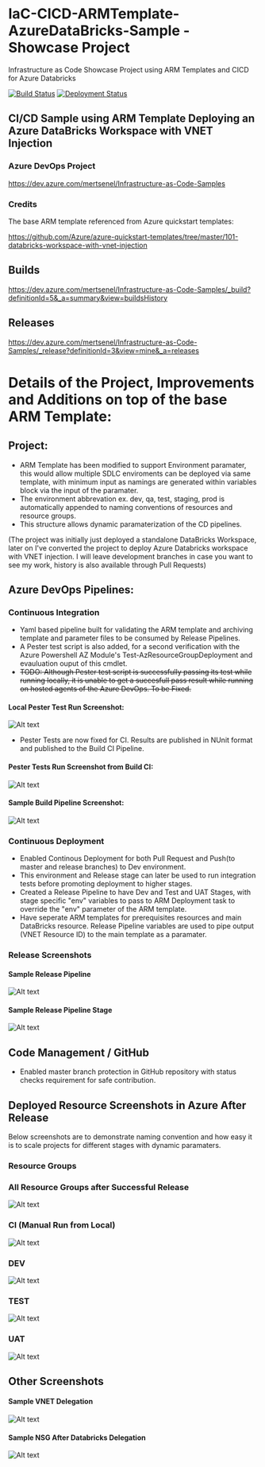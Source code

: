 # IaC-CICD-ARMTemplate-AzureDataBricks-Sample - Showcase Project

Infrastructure as Code Showcase Project using ARM Templates and CICD for Azure Databricks

[![Build Status](https://dev.azure.com/mertsenel/Infrastructure-as-Code-Samples/_apis/build/status/MertSenel.IaC-CICD-ARMTemplate-AzureDataBricks-Sample?branchName=master)](https://dev.azure.com/mertsenel/Infrastructure-as-Code-Samples/_build/latest?definitionId=5&branchName=master) [![Deployment Status](https://vsrm.dev.azure.com/mertsenel/_apis/public/Release/badge/2bffee41-9bcd-41f2-a297-352aba60e0dd/3/9)](https://vsrm.dev.azure.com/mertsenel/_apis/public/Release/badge/2bffee41-9bcd-41f2-a297-352aba60e0dd/3/9) 

## CI/CD Sample using ARM Template Deploying an Azure DataBricks Workspace with VNET Injection

### Azure DevOps Project
https://dev.azure.com/mertsenel/Infrastructure-as-Code-Samples

### Credits

The base ARM template referenced from Azure quickstart templates:

<https://github.com/Azure/azure-quickstart-templates/tree/master/101-databricks-workspace-with-vnet-injection>

## Builds
https://dev.azure.com/mertsenel/Infrastructure-as-Code-Samples/_build?definitionId=5&_a=summary&view=buildsHistory
## Releases
https://dev.azure.com/mertsenel/Infrastructure-as-Code-Samples/_release?definitionId=3&view=mine&_a=releases

# Details of the Project, Improvements and Additions on top of the base ARM Template:

## Project:
- ARM Template has been modified to support Environment paramater, this would allow multiple SDLC enviroments can be deployed via same template, with minimum input as namings are generated within variables block via the input of the paramater.
- The environment abbrevation ex. dev, qa, test, staging, prod is automatically appended to naming conventions of resources and resource groups.
- This structure allows dynamic paramaterization of the CD pipelines. 

(The project was initially just deployed a standalone DataBricks Workspace, later on I've converted the project to deploy Azure Databricks workspace with VNET injection. I will leave development branches in case you want to see my work, history is also available through Pull Requests)

## Azure DevOps Pipelines:
### Continuous Integration
- Yaml based pipeline built for validating the ARM template and archiving template and parameter files to be consumed by Release Pipelines.
- A Pester test script is also added, for a second verification with the Azure Powershell AZ Module's Test-AzResourceGroupDeployment and evauluation ouput of this cmdlet. 
- ~~TODO: Although Pester test script is successfully passing its test while running locally, it is unable to get a succesfull pass result while running on hosted agents of the Azure DevOps. To be Fixed.~~

#### Local Pester Test Run Screenshot:
![Alt text](README-Resources/Pester-Test-Pass.png?raw=true "Pester-Test-Pass")

- Pester Tests are now fixed for CI. Results are published in NUnit format and published to the Build CI Pipeline.
#### Pester Tests Run Screenshot from Build CI:
![Alt text](README-Resources/Sample-Build-CI-PublishedTestResults.png?raw=true "Sample-Build-CI-PublishedTestResults")

#### Sample Build Pipeline Screenshot:
![Alt text](README-Resources/Sample-Build-CI.png?raw=true "Sample-Build-CI")

### Continuous Deployment
- Enabled Continous Deployment for both Pull Request and Push(to master and release branches) to Dev environment.
- This environment and Release stage can later be used to run integration tests before promoting deployment to higher stages.
- Created a Release Pipeline to have Dev and Test and UAT Stages, with stage specific "env" variables to pass to ARM Deployment task to override the "env" parameter of the ARM template.
- Have seperate ARM templates for prerequisites resources and main DataBricks resource. Release Pipeline variables are used to pipe output (VNET Resource ID) to the main template as a paramater. 

### Release Screenshots
#### Sample Release Pipeline
![Alt text](README-Resources/Sample-Release-Pipeline.png?raw=true "Sample-Release-Pipeline")
#### Sample Release Pipeline Stage
![Alt text](README-Resources/Sample-Release-Pipeline-Stage.png?raw=true "Sample-Release-Pipeline-Stage")


## Code Management / GitHub
- Enabled master branch protection in GitHub repository with status checks requirement for safe contribution. 

## Deployed Resource Screenshots in Azure After Release

Below screenshots are to demonstrate naming convention and how easy it is to scale projects for different stages with dynamic paramaters.

### Resource Groups
### All Resource Groups after Successful Release
![Alt text](README-Resources/Deployed-RGs-After-Releases.png?raw=true "Deployed-RGs-After-Releases")

### CI (Manual Run from Local)
![Alt text](README-Resources/AZDB-VNETinj-CI-Resources.png?raw=true "AZDB-VNETinj-CI-Resources")
### DEV
![Alt text](README-Resources/AZDB-VNETinj-DEV-Resources.png?raw=true "AZDB-VNETinj-DEV-Resources")
### TEST
![Alt text](README-Resources/AZDB-VNETinj-TEST-Resources.png?raw=true "AZDB-VNETinj-TEST-Resources")
### UAT
![Alt text](README-Resources/AZDB-VNETinj-UAT-Resources.png?raw=true "AZDB-VNETinj-UAT-Resources")

## Other Screenshots

#### Sample VNET Delegation
![Alt text](README-Resources/Sample-VNET-Delegation.png?raw=true "Sample-VNET-Delegation")

#### Sample NSG After Databricks Delegation
![Alt text](README-Resources/Sample-NSG-After-Databricks-Delegation.png?raw=true "Sample-NSG-After-Databricks-Delegation")
